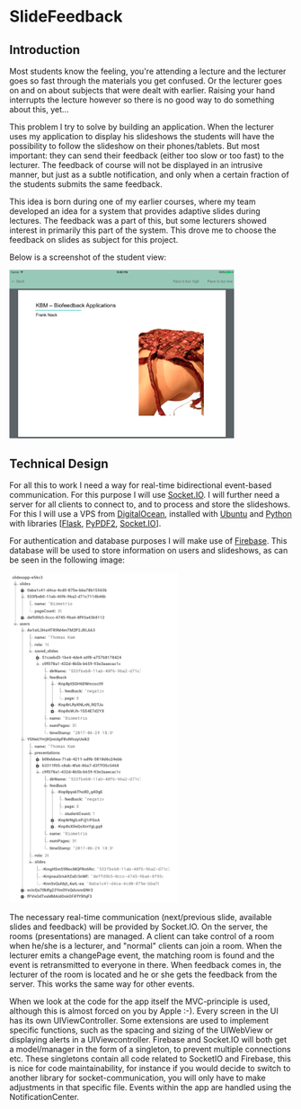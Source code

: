 # SlideFeedback


## Introduction
Most students know the feeling, you're attending a lecture and the lecturer goes so fast through the materials you get confused. Or the lecturer goes on and on about subjects that were dealt with earlier. Raising your hand interrupts the lecture however so there is no good way to do something about this, yet...

This problem I try to solve by building an application. When the lecturer uses my application to display his slideshows the students will have the possibility to follow the slideshow on their phones/tablets. But most important: they can send their feedback (either too slow or too fast) to the lecturer. The feedback of course will not be displayed in an intrusive manner, but just as a subtle notification, and only when a certain fraction of the students submits the same feedback.

This idea is born during one of my earlier courses, where my team developed an idea for a system that provides adaptive slides during lectures. The feedback was a part of this, but some lecturers showed interest in primarily this part of the system. This drove me to choose the feedback on slides as subject for this project.

Below is a screenshot of the student view:

<img src="doc/screenshot1.png" width="400">

## Technical Design

For all this to work I need a way for real-time bidirectional event-based communication. For this purpose I will use [Socket.IO](https://www.socket.io).
I will further need a server for all clients to connect to, and to process and store the slideshows. For this I will use a VPS from [DigitalOcean](https://www.digitalocean.com), installed with [Ubuntu](https://www.ubuntu.com) and [Python](https://python.org) with libraries [[Flask](http://flask.pocoo.org), [PyPDF2](https://pypi.python.org/pypi/PyPDF2/1.26.0), [Socket.IO](https://pypi.python.org/pypi/python-socketio)].

For authentication and database purposes I will make use of [Firebase](https://firebase.google.com). This database will be used to store information on users and slideshows, as can be seen in the following image:

<img src="doc/firebaseNew.png" alt="Firebase Schema" width="300" />

The necessary real-time communication (next/previous slide, available slides and feedback) will be provided by Socket.IO. On the server, the rooms (presentations) are managed. A client can take control of a room when he/she is a lecturer, and "normal" clients can join a room. When the lecturer emits a changePage event, the matching room is found and the event is retransmitted to everyone in there. When feedback comes in, the lecturer of the room is located and he or she gets the feedback from the server. This works the same way for other events.

When we look at the code for the app itself the MVC-principle is used, although this is almost forced on you by Apple :-). Every screen in the UI has its own UIViewController. Some extensions are used to implement specific functions, such as the spacing and sizing of the UIWebView or displaying alerts in a UIViewcontroller. Firebase and Socket.IO will both get a model/manager in the form of a singleton, to prevent multiple connections etc. These singletons contain all code related to SocketIO and Firebase, this is nice for code maintainability, for instance if you would decide to switch to another library for socket-communication, you will only have to make adjustments in that specific file. Events within the app are handled using the NotificationCenter.


